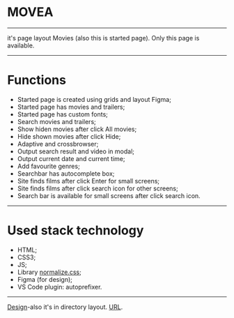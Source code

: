 # MOVEA
---
it's page layout Movies (also this is started page). Only this page is available.

---
# Functions
- Started page is created using grids and layout Figma;
- Started page has movies and trailers;
- Started page has custom fonts;
- Search movies and trailers;
- Show hiden movies after click All movies; 
- Hide shown movies after click Hide;
- Adaptive and crossbrowser;
- Output search result and video in modal;
- Output current date and current time;
- Add favourite genres;
- Searchbar has autocomplete box;
- Site finds films after click Enter for small screens;
- Site finds films after click search icon for other screens;
- Search bar is available for small screens after click search icon.
---
# Used stack technology
- HTML;
- CSS3;
- JS;
- Library [normalize.css](https://necolas.github.io/normalize.css);
- Figma (for design);
- VS Code plugin: autoprefixer.
---
[Design](https://andrei1994rus.github.io/movea/layout/Movea_OnlineCinema.fig)-also it's in directory layout.
[URL](https://andrei1994rus.github.io/movea).